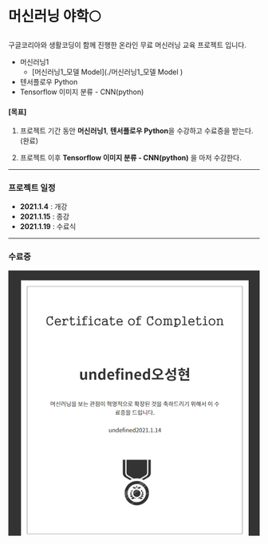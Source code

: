# 머신러닝 야학🌕

구글코리아와 생활코딩이 함께 진행한 온라인 무료 머신러닝 교육 프로젝트 입니다.

- 머신러닝1
  - [머신러닝1_모델 Model](./머신러닝1_모델 Model )
- 텐서플로우 Python
- Tensorflow 이미지 분류 - CNN(python)



#### [목표]

1. 프로젝트 기간 동안 **머신러닝1**, **텐서플로우 Python**을 수강하고 수료증을 받는다. (완료)

1. 프로젝트 이후 **Tensorflow 이미지 분류 - CNN(python)** 을 마저 수강한다.

---

### 프로젝트 일정

- **2021.1.4** : 개강
- **2021.1.15** : 종강
- **2021.1.19** : 수료식

---

### 수료증

![image-20210115021611834](../image/수료증.png)